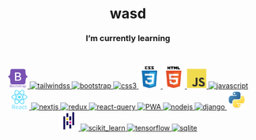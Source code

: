 <h1 align="center">wasd</h1>
<h3 align="center"> I’m currently learning</h3>
<br>
<p align="center"> 
<a href="https://getbootstrap.com" target="_blank" rel="noreferrer"> <img src="https://raw.githubusercontent.com/devicons/devicon/master/icons/bootstrap/bootstrap-plain-wordmark.svg" alt="bootstrap" width="40" height="40"/> </a>
<a href="https://tailwindcss.com" target="_blank" rel="noreferrer"> <img src="https://tailwindcss.com/_next/static/media/tailwindcss-mark.79614a5f61617ba49a0891494521226b.svg" alt="tailwindss" width="40" height="40"/> </a>
<a href="https://mui.com/" target="_blank" rel="noreferrer"> <img src="https://img.icons8.com/color/480/material-ui.png" alt="bootstrap" width="40" height="40"/> </a>  <a href="https://sass-lang.com" target="_blank" rel="noreferrer"> <img src="https://sass-lang.com/assets/img/styleguide/seal-color-aef0354c.png" alt="css3" width="40" height="40"/> </a> 
<a href="https://www.w3.org/css" target="_blank" rel="noreferrer"> <img src="https://raw.githubusercontent.com/devicons/devicon/master/icons/css3/css3-original-wordmark.svg" alt="css3" width="45" height="45"/> </a>
<a href="https://www.w3.org/html/" target="_blank" rel="noreferrer"> <img src="https://raw.githubusercontent.com/devicons/devicon/master/icons/html5/html5-original-wordmark.svg" alt="html5" width="45" height="45"/> </a> 
<a href="https://www.javascript.com/" target="_blank" rel="noreferrer"> <img src="https://raw.githubusercontent.com/devicons/devicon/master/icons/javascript/javascript-original.svg" alt="javascript" width="40" height="40"/> </a>
<a href="https://www.typescriptlang.org/" target="_blank" rel="noreferrer"> <img src="https://upload.wikimedia.org/wikipedia/commons/4/4c/Typescript_logo_2020.svg" alt="javascript" width="40" height="40"/> </a>
<a href="https://reactjs.org/" target="_blank" rel="noreferrer"> <img src="https://raw.githubusercontent.com/devicons/devicon/master/icons/react/react-original-wordmark.svg" alt="react" width="40" height="40"/> </a>
<a href="https://nextjs.org/" target="_blank" rel="noreferrer"> <img src="https://i.postimg.cc/HLCFWVXP/New-Project.png" alt="nextjs" width="40" height="40"/> </a>
<a href="https://redux-toolkit.js.org/" target="_blank" rel="noreferrer"> <img src="https://redux.js.org/img/redux.svg" alt="redux" width="40" height="40"/>
<a href="https://react-query.tanstack.com/" target="_blank" rel="noreferrer"> <img src="https://i.postimg.cc/CKZv1CYs/reactquery.png" alt="react-query" width="40" height="40"/>
<a href="https://web.dev/progressive-web-apps/" target="_blank" rel="noreferrer"> <img src="https://i.postimg.cc/xCfwGrQY/pwa-icon.png" alt="PWA" width="40" height="40"/> </a> 
<a href="https://nodejs.org/en/" target="_blank" rel="noreferrer"> <img src="https://upload.wikimedia.org/wikipedia/commons/d/d9/Node.js_logo.svg" alt="nodejs" width="40" height="40"/> </a>
<a href="https://www.djangoproject.com/" target="_blank" rel="noreferrer"> <img src="https://cdn.iconscout.com/icon/free/png-256/django-2-282855.png" alt="django" width="40" height="40"/>
<a href="https://www.python.org" target="_blank" rel="noreferrer"> <img src="https://raw.githubusercontent.com/devicons/devicon/master/icons/python/python-original.svg" alt="python" width="40" height="40"/> </a>
<a href="https://pandas.pydata.org/" target="_blank" rel="noreferrer"> <img src="https://raw.githubusercontent.com/devicons/devicon/2ae2a900d2f041da66e950e4d48052658d850630/icons/pandas/pandas-original.svg" alt="pandas" width="40" height="40"/> </a> 
<a href="https://scikit-learn.org/" target="_blank" rel="noreferrer"> <img src="https://upload.wikimedia.org/wikipedia/commons/0/05/Scikit_learn_logo_small.svg" alt="scikit_learn" width="40" height="40"/> </a> 
<a href="https://www.tensorflow.org" target="_blank" rel="noreferrer"> <img src="https://www.vectorlogo.zone/logos/tensorflow/tensorflow-icon.svg" alt="tensorflow" width="40" height="40"/> </a> <a href="https://www.sqlite.org/" target="_blank" rel="noreferrer"> <img src="https://www.vectorlogo.zone/logos/sqlite/sqlite-icon.svg" alt="sqlite" width="40" height="40"/>
</p> 
